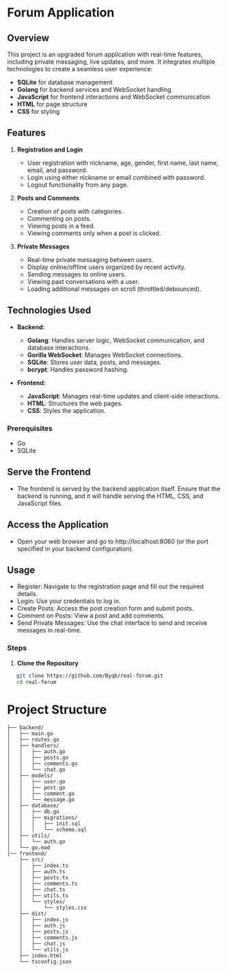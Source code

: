 # Forum Application

## Overview

This project is an upgraded forum application with real-time features, including private messaging, live updates, and more. It integrates multiple technologies to create a seamless user experience:

- **SQLite** for database management
- **Golang** for backend services and WebSocket handling
- **JavaScript** for frontend interactions and WebSocket communication
- **HTML** for page structure
- **CSS** for styling

## Features

1. **Registration and Login**
   - User registration with nickname, age, gender, first name, last name, email, and password.
   - Login using either nickname or email combined with password.
   - Logout functionality from any page.

2. **Posts and Comments**
   - Creation of posts with categories.
   - Commenting on posts.
   - Viewing posts in a feed.
   - Viewing comments only when a post is clicked.

3. **Private Messages**
   - Real-time private messaging between users.
   - Display online/offline users organized by recent activity.
   - Sending messages to online users.
   - Viewing past conversations with a user.
   - Loading additional messages on scroll (throttled/debounced).

## Technologies Used

- **Backend:**
  - **Golang**: Handles server logic, WebSocket communication, and database interactions.
  - **Gorilla WebSocket**: Manages WebSocket connections.
  - **SQLite**: Stores user data, posts, and messages.
  - **bcrypt**: Handles password hashing.

- **Frontend:**
  - **JavaScript**: Manages real-time updates and client-side interactions.
  - **HTML**: Structures the web pages.
  - **CSS**: Styles the application.

### Prerequisites

- Go 
- SQLite

## Serve the Frontend

- The frontend is served by the backend application itself. Ensure that the backend is running, and it will handle serving the HTML, CSS, and JavaScript files.

## Access the Application

- Open your web browser and go to http://localhost:8080 (or the port specified in your backend configuration).

## Usage
- Register: Navigate to the registration page and fill out the required details.
- Login: Use your credentials to log in.
- Create Posts: Access the post creation form and submit posts.
- Comment on Posts: View a post and add comments.
- Send Private Messages: Use the chat interface to send and receive messages in real-time.

### Steps

1. **Clone the Repository**
```bash
   git clone https://github.com/Byqb/real-forum.git
   cd real-forum
```


# Project Structure

```forum-application/
├── backend/
│   ├── main.go
│   ├── routes.go
│   ├── handlers/
│   │   ├── auth.go
│   │   ├── posts.go
│   │   ├── comments.go
│   │   └── chat.go
│   ├── models/
│   │   ├── user.go
│   │   ├── post.go
│   │   ├── comment.go
│   │   └── message.go
│   ├── database/
│   │   ├── db.go
│   │   ├── migrations/
│   │   │   ├── init.sql
│   │   │   └── schema.sql
│   ├── utils/
│   │   └── auth.go
│   └── go.mod
|── frontend/
    ├── src/
    │   ├── index.ts
    │   ├── auth.ts
    │   ├── posts.ts
    │   ├── comments.ts
    │   ├── chat.ts
    │   ├── utils.ts
    │   └── styles/
    │       └── styles.css
    ├── dist/
    │   ├── index.js
    │   ├── auth.js
    │   ├── posts.js
    │   ├── comments.js
    │   ├── chat.js
    │   └── utils.js
    ├── index.html
    └── tsconfig.json
```
